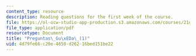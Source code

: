 ```yaml
---
content_type: resource
description: Reading questions for the first week of the course.
file: https://ol-ocw-studio-app-production.s3.amazonaws.com/courses/21g-s01-modern-mexico-representations-of-mexico-citys-urban-life-spring-2015/4d79fe66c20e4650d26216bed151be22_MIT21G_S01S15_tarea1.pdf
file_type: application/pdf
resourcetype: Document
title: "Preguntas\_Gu\xEDa\_(1)"
uid: 4d79fe66-c20e-4650-d262-16bed151be22
---
```

